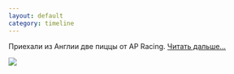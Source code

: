 ```yaml
---
layout: default
category: timeline
---
```


Приехали из Англии две пиццы от AP Racing. [Читать дальше...](/writing/2014/01/23/ap-racing-pizzaz.html)

<img src="/img/posts/apr01.jpg"/>